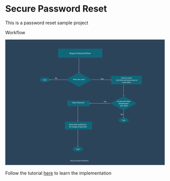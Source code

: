 # Secure Password Reset 

This is a password reset sample project

Workflow

![Sample](reset-password.png "Workflow")

Follow the tutorial [here]("") to learn the implementation

